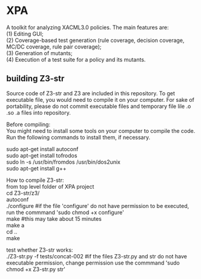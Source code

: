 # XPA
A toolkit for analyzing XACML3.0 policies. The main features are:  
(1) Editing GUI;   
(2) Coverage-based test generation (rule coverage, decision coverage, MC/DC coverage, rule pair coverage);   
(3) Generation of mutants;   
(4) Execution of a test suite for a policy and its mutants.  
  
## building Z3-str  
Source code of Z3-str and Z3 are included in this repository. To get executable file, you would need to compile it on your computer. For sake of portability, please do not commit executable files and temporary file lile .o .so .a files into repository.  
  
Before compiling:  
You might need to install some tools on your computer to compile the code. Run the following commands to install them, if necessary.  
  
sudo apt-get install autoconf  
sudo apt-get install tofrodos  
sudo ln -s /usr/bin/fromdos /usr/bin/dos2unix   
sudo apt-get install g++  
  
How to compile Z3-str:  
from top level folder of XPA project  
cd Z3-str/z3/  
autoconf  
./configure  #if the file 'configure' do not have permission to be executed, run the commmand 'sudo chmod +x configure'  
make	#this may take about 15 minutes  
make a  
cd ..  
make  
  
test whether Z3-str works:  
./Z3-str.py -f tests/concat-002	#if the files Z3-str.py and str do not have executable permission, change permission use the commmand 'sudo chmod +x Z3-str.py str'  

